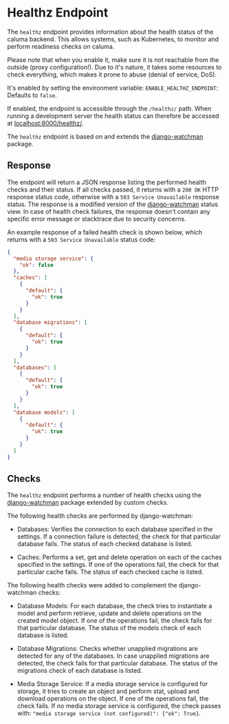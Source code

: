 # Healthz Endpoint

The `healthz` endpoint provides information about the health status of the 
caluma backend. This allows systems, such as Kubernetes, to monitor and perform 
readiness checks on caluma.

Please note that when you enable it, make sure it is not reachable from the
outside (proxy configuration!). Due to it's nature, it takes some resources to
check everything, which makes it prone to abuse (denial of service, DoS).

It's enabled by setting the environment variable:
`ENABLE_HEALTHZ_ENDPOINT`: Defaults to `false`.

If enabled, the endpoint is accessible through the `/healthz/` path. When 
running a development server the health status can therefore be accessed at 
[localhost:8000/healthz/](http://localhost:8000/healthz/).

The `healthz` endpoint is based on and extends the 
[django-watchman](https://github.com/mwarkentin/django-watchman) package. 

## Response

The endpoint will return a JSON response listing the performed health checks 
and their status. If all checks passed, it returns with a `200 OK` HTTP 
response status code, otherwise with a `503 Service Unavailable` response 
status. The response is a modified version of the 
[django-watchman](https://github.com/mwarkentin/django-watchman) status view.
In case of health check failures, the response doesn't contain any specific
error message or stacktrace due to security concerns.

An example response of a failed health check is shown below, which returns 
with a `503 Service Unavailable` status code:

```json
{
  "media storage service": {
    "ok": false
  },
  "caches": [
    {
      "default": {
        "ok": true
      }
    }
  ],
  "database migrations": [
    {
      "default": {
        "ok": true
      }
    }
  ],
  "databases": [
    {
      "default": {
        "ok": true
      }
    }
  ],
  "database models": [
    {
      "default": {
        "ok": true
      }
    }
  ]
}
```

## Checks

The `healthz` endpoint performs a number of health checks using the 
[django-watchman](https://github.com/mwarkentin/django-watchman) package 
extended by custom checks.

The following health checks are performed by django-watchman:
* Databases:
Verifies the connection to each database specified in the settings. If a 
connection failure is detected, the check for that particular database fails. 
The status of each checked database is listed.

* Caches:
Performs a set, get and delete operation on each of the caches specified in 
the settings. If one of the operations fail, the check for that particular
cache fails. The status of each checked cache is listed.

The following health checks were added to complement the django-watchman checks:
* Database Models:
For each database, the check tries to instantiate a model and perform retrieve, 
update and delete operations on the created model object. If one of the
operations fail, the check fails for that particular database. The status of 
the models check of each database is listed.

* Database Migrations:
Checks whether unapplied migrations are detected for any of the databases. In 
case unapplied migrations are detected, the check fails for that particular
database. The status of the migrations check of each database is listed.

* Media Storage Service:
If a media storage service is configured for storage, it tries to create an
object and perform stat, upload and download operations on the object. If one
of the operations fail, the check fails. If no media storage service is
configured, the check passes with:
`"media storage service (not configured)": {"ok": True}`.